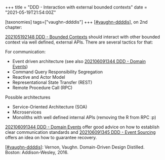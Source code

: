 +++
title = "DDD - Interaction with external bounded contexts"
date = "2021-05-19T21:54:00Z"

[taxonomies]
tags=["vaughn-ddddis"]
+++
[[#vaughn-ddddis](/tags/vaughn-ddddis)], on 2nd chapter:

[202105192148 DDD - Bounded Contexts](/blips/202105192148-ddd---bounded-contexts) should interact with other bounded context via well defined, external APIs. There are several tactics for that:

For communication:
- Event driven architecture (see also [202106091344 DDD - Domain Events](/blips/202106091344-ddd---domain-events))
- Command Query Responsibility Segregation 
- Reactive and Actor Model 
- Representational State Transfer (REST)
- Remote Procedure Call (RPC)

Possible architectures
- Service-Oriented Architecture (SOA)
- Microservices
- Monoliths with well defined internal APIs (removing the R from RPC :p)

[202106091344 DDD - Domain Events](/blips/202106091344-ddd---domain-events) offer good advice on how to establish clear communication standards and [202106091345 DDD - Event Sourcing](/blips/202106091345-ddd---event-sourcing) offers an idea on how to guarantee recovery.

[[#vaughn-ddddis](/tags/vaughn-ddddis)]: Vernon, Vaughn. Domain-Driven Design Distilled. Boston: Addison-Wesley, 2016.
